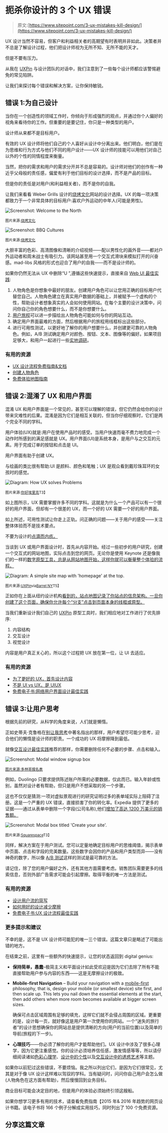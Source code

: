 # 扼杀你设计的 3 个 UX 错误

> 原文:[https://www.sitepoint.com/3-ux-mistakes-kill-design/](https://www.sitepoint.com/3-ux-mistakes-kill-design/)

 <object data="https://www.sitepoint.com/wp-content/uploads/2015/12/1449448639killing-your-design-linked-xml.svg" type="image/svg+xml">UX 设计当然不容易，但客户和利益相关者的高期望有时表明并非如此。决策者并不总是了解设计过程，他们把设计师视为无所不知、无所不能的天才。

但是不要有压力。

从我在 [UXPin](https://www.uxpin.com/) 与设计团队的对话中，我们注意到了一些每个设计师都应该警惕避免的常见陷阱。

让我们来探讨每个错误和解决方案，让你保持敏锐。

## 错误 1:为自己设计

当你在一个创造性的领域工作时，你倾向于形成强烈的观点，并通过你个人偏好的视角来看待你的工作。但重要的是要记住，你只是一种类型的用户。

设计师从来都不是目标用户。

有效的 UX 设计师将他们自己的个人喜好从设计中分离出来。他们明白，他们是在为思维和行为方式与他们不同的用户设计——UX 设计师的技能可以用他们对自己以外的个性的同情程度来衡量。

当然，把你的需求和用户的需求分开并不总是容易的。设计师对他们的创作有一种近乎父母般的责任感，偏爱有利于他们目标的设计选择，而不是产品的目标。

但是你的责任是对用户(和利益相关者)，而不是你的自我。

让我们来看看 Weber Grills 设计的[烧烤文化](http://www.bbqcultures.com/en_GB/)网站的设计选择。UX 的每一项决策都致力于一个非常具体的目标用户:喜欢户外运动的中年人(可能是男性)。

![Screenshot: Welcome to the North](../Images/cf9bd36c2f9bc4c66fdf9e9006d60ed8.png)

<small>图片来源:[烧烤文化](http://www.bbqcultures.com/en_GB/)</small>

![Screenshot: BBQ Cultures](../Images/b42ed5aa1b476e64b528e182c9d7cf60.png)

<small>图片来源:[烧烤文化](http://www.bbqcultures.com/en_GB/)</small>

大胆丰富的色彩、高清图像和清晰的介绍视频——配以男性化的画外音——都对户外运动者和周末战士有吸引力。该网站甚至用一个交互式滑块来模拟打开的兴奋感。mad-libs 风格的形式也迎合了用户的自我——而不是设计师的。

如果你仍然无法从 UX 中删除“U ”,遵循这些快速提示，直接来自 [Web UI 最佳实践](http://studio.uxpin.com/ebooks/web-ui-design-best-practices/):

1.  人物角色是你想象中最好的朋友。创建用户角色可以让您用正确的目标用户代替您自己。人物角色建立在真实用户数据的基础上，并被赋予一个虚构的个性，帮助设计者想象真实的人会如何使用网站。在每个主要的设计决策中，问问你自己你的角色想要什么，而不是你想要什么。
2.  [用户旅程](http://uxmastery.com/how-to-create-a-customer-journey-map/)可以进一步描绘出人物角色可能如何与你的网站互动。
3.  确定用户界面最难的方面，然后根据用户的旅程用线框标出这些部分。
4.  进行可用性测试，以更好地了解你的用户想要什么，并创建更可靠的人物角色。例如，A/B 测试确定用户对颜色、按钮、文本、图像等的偏好。如果项目足够大，和用户一起进行一些[实地调研](http://www.uie.com/articles/field_studies/)。

### 有用的资源

*   [UX 设计流程免费指南&文档](http://studio.uxpin.com/ebooks/guide-to-ux-design-process-and-documentation/)
*   [创建人物角色](http://www.uxbooth.com/articles/creating-personas/)
*   [免费体验地图指南](http://mappingexperiences.com/)

## 错误 2:混淆了 UX 和用户界面

混淆 UX 和用户界面是一个常见的，甚至可以理解的错误，但它仍然会给你的设计带来灾难性的后果。混淆是因为它们是相互关联的，但当你仔细观察时，它们是两个完全不同的学科。

用户体验(UX)就是:用户在使用产品时的感受。当用户快速而毫不费力地完成一个动作时所感到的满足感就是 UX。用户界面(UI)是系统本身，是用户与之交互的元素。用于完成订单的按钮和点击是 UI。

用户界面有助于创建 UX。

与绘画的类比很有帮助:UI 是颜料、颜色和笔触；UX 是观众看到戴珍珠耳环的女孩时的感觉。

![Diagram: How UX solves Problems](../Images/b030da4ac57157203d31d0e007af9499.png)

<small>图片来源:[你好埃里克](http://www.helloerik.com/ux-is-not-ui)T3】</small>

如上图所示，UX 需要掌握许多不同的学科。这就是为什么一个产品可以有一个很好的用户界面，但却有一个很差的 UX，而一个好的 UX 需要一个好的用户界面。

如上所述，可用性测试让你走上正轨。问正确的问题——关于用户的感受——关注整体体验而不是技术要点。

不要为设计的[点滴而内疚。](https://blog.intercom.io/the-dribbblisation-of-design/)

当谈到 UX 或用户界面设计时，首先从内容开始。经过一些初步的用户研究，创建一个交互式的网站地图，实际点击到您的网页。无论你是使用 Keynote 还是像我们的一样的[数字原型工具，总是从网站地图开始，这样你就可以衡量整个体验的流程。](http://www.uxpin.com/)

![Diagram: A simple site map with 'homepage' at the top.](../Images/9819fd08b95f61ae9299a5a7a1aa89cf.png)

<small>图片来源:[UXPin](https://www.uxpin.com/)via[Barrel NY](http://www.barrelny.com/)T5】</small>

正如你在上面从纽约设计机构[看到的，站点地图记录了你站点的信息架构。一旦你创建了这个页面，确保你允许每个“分支”点击到页面本身的线框或原型。](http://www.barrelny.com/)

当我们重新设计我们自己的 [UXPin](https://www.uxpin.com/) 原型工具时，我们相应地对工作进行了优先排序:

1.  内容结构
2.  交互设计
3.  视觉设计

内容是用户真正关心的，所以这个过程把 UX 放在第一位，让 UI 去适应。

### 有用的资源

*   [为了更好的 UX，首先设计内容](https://gathercontent.com/blog/designing-content-first-for-a-better-ux)
*   [不是 UI vs UX，是 UI](http://designmodo.com/ux-ui/)[UX](http://designmodo.com/ux-ui/)
*   [免费电子书:网络用户界面设计最佳实践](http://studio.uxpin.com/ebooks/web-ui-design-best-practices/)

## 错误 3:让用户思考

根据先前的研究，从科学的角度来说，人们就是懒惰。

正如史蒂夫·克鲁格在[别让我思考](http://www.amazon.com/Dont-Make-Me-Think-Usability/dp/0321344758)中著名指出的那样，用户希望尽可能少思考，迎合他们的懒惰是设计师的职责。一个成功的 UX 将摩擦降到最低。

就像[交互设计最佳实践](http://www.uxpin.com/interaction-design-best-practices-intangibles.html)推荐的那样，你需要删除任何不必要的步骤、点击和输入。

![Screenshot: Modal window signup box](../Images/ead99d878563f0f03240ce43388da4bc.png)

<small>[图片来源:多林哥报名表](https://www.duolingo.com/register%24target_language=da)</small>

例如，Duolingo 只要求提供陈述账户所需的必要数据，仅此而已。输入年龄或性别，虽然对设计者有帮助，但只是用户不想采取的另一个步骤。

这也不仅仅是猜测:一项对虚拟景观进行的研究证明过多的表单域实际上阻碍了注册。这是一个严重的 UX 错误，直接损害了你的转化率。Expedia 提供了更多的证据——通过从表单中删除一个字段(公司名称),他们[增加了高达 1200 万美元的销售额。](http://www.zdnet.com/article/expedia-on-how-one-extra-data-field-can-cost-12m/)

![Screenshot: Modal box titled 'Create your site'.](../Images/608868d9f5e5eaf1f734b617ef93ba3b.png)

<small>图片来源:[Squarespace](http://www.squarespace.com/templates/?q=bedford)T3】</small>

同样，解决方案在于用户测试。您可以定量地确定目标用户的思维阈值，揭示表单中页面、点击和字段的完美数量。这些数字会因你的产品和用户类型而异——没有神奇的数字，所以像 [A/B 测试](https://www.formstack.com/features/a-b-testing)这样的测试是最可靠的方法。

请记住，除了您的用户偏好之外，还有其他方面需要考虑。销售团队需要更多的线索信息，否则外部广告需求可能会引起摩擦。取得平衡的唯一方法是测试。

### 有用的资源

*   [设计用户流的简写](https://signalvnoise.com/posts/1926-a-shorthand-for-designing-ui-flows)
*   [如何用好的设计减少摩擦](http://thenextweb.com/dd/2015/03/08/how-to-reduce-friction-with-good-design/)
*   [免费电子书:UX 设计流程最佳实践](http://studio.uxpin.com/ebooks/ux-design-process-documentation-best-practices/)

### 更多提示和建议

不幸的是，这不是 UX 设计师可能犯的唯一三个错误。这篇文章只是略述了可能出错的地方。

在结束之前，这里有一些额外的快速提示，让您的状态返回到 digital genius:

*   **保持简单，愚蠢**–极简主义和平面设计如此受欢迎是因为它们去除了所有不能直接帮助用户参与内容的东西——这是无摩擦设计的极致。
*   **Mobile-first Navigation** – Build your navigation with a [mobile-first](http://www.slideshare.net/pob1970/mobile-first-lukew) philosophy, that is, design your mobile (or smallest device) site first, and then scale up. This lets you nail down the essential elements at the start, then add others when more room becomes available at bigger screen sizes.

    确保可点击区域周围有足够的填充，这样它们就不会侵占周围的区域。更重要的是，设计每一页，就好像这是用户第一次使用你的网站。一个“迷失的旅行者”的设计思想确保你的网站总是提供清晰的方向(用户的当前位置)以及简单的导航(旅程的下一步)。

*   **心理技巧**——你必须了解你的用户才能帮助他们。UX 设计中涉及了很多心理学，因为它更注重感觉。你的设计必须培养信任感，激发情感等等，所以请仔细阅读诸如[色彩心理学](http://thenextweb.com/dd/2015/04/07/how-to-create-the-right-emotions-with-color-in-web-design/)、[设计中的个性](http://alistapart.com/article/personality-in-design)以及[交互设计中的诱惑艺术](http://sarasoueidan.com/blog/lessons-from-seductive-interaction-design-book/)等主题。

如果你以前犯过这些错误，不要烦恼。我之所以列出它们，是因为它们很常见，尤其是对于像 UX 设计这样难以驾驭的学科。当有疑问时，问问你自己用户会怎么做(人物角色在这方面有帮助)，然后慢慢回到业务目标。

商业目标可能会决定目的地，但是用户的体验必须始终引领这艘船。

如果你想学习更多有用的技术，请查看免费指南【2015 年& 2016 年趋势的网页设计书籍。该电子书将 166 个例子分解成实用技巧，同时列出了 100 个免费资源。

## 分享这篇文章</object>